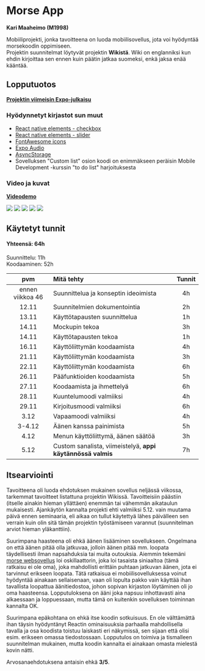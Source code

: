 # Morse App
**Kari Maaheimo (M1998)**  

Mobiiliprojekti, jonka tavoitteena on luoda mobiilisovellus, jota voi hyödyntää morsekoodin oppimiseen.  
Projektin suunnitelmat löytyvät projektin **Wikistä**. Wiki on englanniksi kun ehdin kirjoittaa sen ennen kuin päätin jatkaa suomeksi, enkä jaksa enää kääntää.  


## Lopputuotos

[**Projektin viimeisin Expo-julkaisu**](https://expo.io/@rothary/projects/MorseApp)  

### Hyödynnetyt kirjastot sun muut

* [React native elements - checkbox](https://reactnativeelements.com/docs/checkbox/)  
* [React native elements - slider](https://reactnativeelements.com/docs/slider)
* [FontAwesome icons](https://github.com/FortAwesome/react-native-fontawesome)
* [Expo Audio](https://docs.expo.io/versions/latest/sdk/audio/)
* [AsyncStorage](https://reactnative.dev/docs/asyncstorage)
* Sovelluksen "Custom list" osion koodi on enimmäkseen peräisin Mobile Development -kurssin "to do list" harjoituksesta

### Video ja kuvat
[**Videodemo**](https://youtu.be/OOelaOIh1Ps)  

![](https://i.imgur.com/zzoO6kv.png)
![](https://i.imgur.com/YS9a1jm.png)
![](https://i.imgur.com/HtgW9va.png)
![](https://i.imgur.com/ydjP54E.png)
![](https://i.imgur.com/20Yj6P5.png)

## Käytetyt tunnit

#### Yhteensä: **64h**
Suunnittelu: 11h  
Koodaaminen: 52h

| pvm | Mitä tehty | Tunnit |
| :---: |:-------| :-----: |
| ennen viikkoa 46 | Suunnittelua ja konseptin ideoimista | 4h |
| 12.11 | Suunnitelmien dokumentointia | 2h |
| 13.11 | Käyttötapausten suunnittelua | 1h |
| 14.11 | Mockupin tekoa | 3h |
| 14.11 | Käyttötapausten tekoa | 1h |
| 16.11 | Käyttöliittymän koodaamista | 4h |
| 21.11 | Käyttöliittymän koodaamista | 3h |
| 22.11 | Käyttöliittymän koodaamista | 6h |
| 26.11 | Pääfunktioiden koodaamista | 5h |
| 27.11 | Koodaamista ja ihmettelyä | 6h |
| 28.11 | Kuuntelumoodi valmiiksi | 4h |
| 29.11 | Kirjoitusmoodi valmiiksi | 6h |
| 3.12 | Vapaamoodi valmiiksi | 4h |
| 3-4.12 | Äänen kanssa painimista | 5h |
| 4.12 | Menun käyttöliittymä, äänen säätöä | 3h |
| 5.12 | Custom sanalista, viimeistelyä, **appi käytännössä valmis** | 7h |

## Itsearviointi

Tavoitteena oli luoda ehdotuksen mukainen sovellus neljässä viikossa, tarkemmat tavoitteet listattuna projektin Wikissä. Tavoitteisiin päästiin (itselle ainakin hieman yllättäen) enemmän tai vähemmän aikataulun mukaisesti. Ajankäytön kannalta projekti ehti valmiiksi 5.12. vain muutama päivä ennen seminaaria, eli aikaa on tullut käytettyä lähes päivälleen sen verrain kuin olin sitä tämän projektin työstämiseen varannut (suunnitelman arviot hieman yläkanttiin).

Suurimpana haasteena oli ehkä äänen lisääminen sovellukseen. Ongelmana on että äänen pitää olla jatkuvaa, jolloin äänen pitää mm. loopata täydellisesti ilman napsahduksia tai muita outouksia. Aiemmin tekemäni [morse websovellus](http://142.93.140.110/telegram/) loi oskillaattorin, joka loi tasaista siniaaltoa (tämä ratkaisu ei ole oma), joka mahdollisti erittäin puhtaan jatkuvan äänen, jota ei tarvinnut erikseen loopata. Tätä ratkaisua ei mobiilisovelluksessa voinut hyödyntää ainakaan sellaisenaan, vaan oli lopulta pakko vain käyttää ihan tavallista loopattua äänitiedostoa, johon sopivan kirjaston löytäminen oli jo oma haasteensa. Lopputuloksena on ääni joka napsuu inhottavasti aina alkaessaan ja loppuessaan, mutta tämä on kuitenkin sovelluksen toiminnan kannalta OK.  

Suurimpana epäkohtana on ehkä itse koodin sotkuisuus. En ole välttämättä ihan täysin hyödyntänyt Reactin ominaisuuksia parhaalla mahdollisella tavalla ja osa koodista toistuu laiskasti eri näkymissä, sen sijaan että olisi esim. erikseen omassa tiedostossaan. Lopputulos on toimiva ja tismalleen suunnitelman mukainen, mutta koodin kannalta ei ainakaan omasta mielestä kovin nätti.

Arvosanaehdotuksena antaisin ehkä **3/5**.